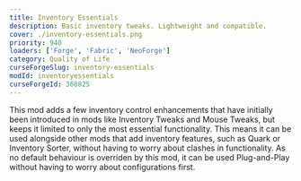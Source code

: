 ```yaml
---
title: Inventory Essentials
description: Basic inventory tweaks. Lightweight and compatible.
cover: ./inventory-essentials.png
priority: 940
loaders: ['Forge', 'Fabric', 'NeoForge']
category: Quality of Life
curseForgeSlug: inventory-essentials
modId: inventoryessentials
curseForgeId: 368825
---
```


This mod adds a few inventory control enhancements that have initially been introduced in mods like Inventory Tweaks and Mouse Tweaks, but keeps it limited to only the most essential functionality. This means it can be used alongside other mods that add inventory features, such as Quark or Inventory Sorter, without having to worry about clashes in functionality. As no default behaviour is overriden by this mod, it can be used Plug-and-Play without having to worry about configurations first.